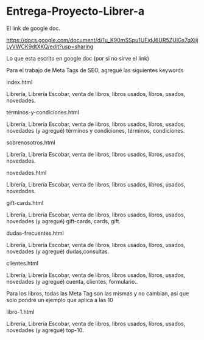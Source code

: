 # Entrega-Proyecto-Librer-a

El link de google doc.

https://docs.google.com/document/d/1u_K90mSSpu1UFidJ6UR5ZUIGs7qXiijLyVWCK9dtXKQ/edit?usp=sharing


Lo que esta escrito en google doc (por si no sirve el link)





Para el trabajo de Meta Tags de SEO, agregué las siguientes keywords


index.html

Librería, Librería Escobar, venta de libros, libros usados, libros, usados, novedades.

<meta name="keywords" content="Librería, Librería Escobar, venta de libros, libros usados, libros, usados, Novedades">


términos-y-condiciones.html

Librería, Librería Escobar, venta de libros, libros usados, libros, usados, novedades (y agregué) términos y condiciones, términos, condiciones.

<meta name="keywords" content="Librería, Librería Escobar, venta de libros, libros usados, libros, usados, Novedades, términos y condiciones, términos, condiciones">


sobrenosotros.html

Librería, Librería Escobar, venta de libros, libros usados, libros, usados, novedades.

<meta name="keywords" content="Librería, Librería Escobar, venta de libros, libros usados, libros, usados, Novedades">


novedades.html

Librería, Librería Escobar, venta de libros, libros usados, libros, usados, novedades.

<meta name="keywords" content="Librería, Librería Escobar, venta de libros, libros usados, libros, usados, Novedades">


gift-cards.html

Librería, Librería Escobar, venta de libros, libros usados, libros, usados, novedades (y agregué) gift-cards, cards, gift.

<meta name="keywords" content="Librería, Librería Escobar, venta de libros, libros usados, libros, usados, Novedades, gift-card, cards, gift">

dudas-frecuentes.html

Librería, Librería Escobar, venta de libros, libros usados, libros, usados, novedades (y agregué) dudas,consultas.

<meta name="keywords" content="Librería, Librería Escobar, venta de libros, libros usados, libros, usados, Novedades, dudas, consultas">


clientes.html

Librería, Librería Escobar, venta de libros, libros usados, libros, usados, novedades (y agregué) cuenta, clientes, formulario..

<meta name="keywords" content="Librería, Librería Escobar, venta de libros, libros usados, libros, usados, Novedades, cuenta, clientes, formulario">


Para los libros, todas las Meta Tag son las mismas y no cambian, así que solo pondré un ejemplo que aplica a las 10

libro-1.html

Librería, Librería Escobar, venta de libros, libros usados, libros, usados, novedades (y agregué) top-10.

<meta name="keywords" content="Librería, Librería Escobar, venta de libros, libros usados, libros, usados, Novedades, top-10">

